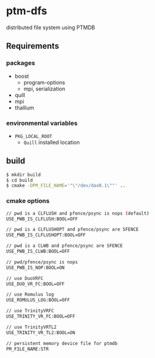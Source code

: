 # ptm-dfs
distributed file system using PTMDB

## Requirements

### packages

* boost
	- program-options
	- mpi, serialization
* quill
* mpi
* thallium

### environmental variables

* `PKG_LOCAL_ROOT`
	- `Quill` installed location

## build

```sh
$ mkdir build
$ cd build
$ cmake -DPM_FILE_NAME='"\"/dev/dax0.1\""' ..
```

### cmake options

```sh
// pwd is a CLFLUSH and pfence/psync is nops (default)
USE_PWB_IS_CLFLUSH:BOOL=OFF

// pwd is a CLFLUSHOPT and pfence/psync are SFENCE
USE_PWB_IS_CLFLUSHOPT:BOOL=OFF

// pwd is a CLWB and pfence/psync are SFENCE
USE_PWB_IS_CLWB:BOOL=OFF

// pwd/pfence/psync is nops
USE_PWB_IS_NOP:BOOL=ON

// use DuoVRFC
USE_DUO_VR_FC:BOOL=OFF

// use Romulus log
USE_ROMULUS_LOG:BOOL=OFF

// use TrinityVRFC
USE_TRINITY_VR_FC:BOOL=OFF

// use TrinityVRTL2
USE_TRINITY_VR_TL2:BOOL=ON

// persistent memory device file for ptmdb
PM_FILE_NAME:STR
```

